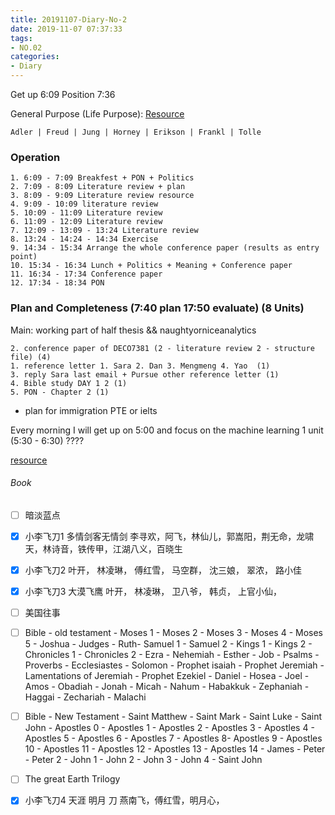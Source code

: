 ```yaml
---
title: 20191107-Diary-No-2
date: 2019-11-07 07:37:33
tags:
- NO.02
categories:
- Diary
---
```


Get up 6:09 Position 7:36

General Purpose (Life Purpose):
[Resource](https://courses.lumenlearning.com/wsu-sandbox/chapter/neo-freudians-adler-erikson-jung-and-horney/)

	Adler | Freud | Jung | Horney | Erikson | Frankl | Tolle

### Operation
	1. 6:09 - 7:09 Breakfest + PON + Politics
	2. 7:09 - 8:09 Literature review + plan
	3. 8:09 - 9:09 Literature review resource
	4. 9:09 - 10:09 literature review
	5. 10:09 - 11:09 Literature review
	6. 11:09 - 12:09 Literature review
	7. 12:09 - 13:09 - 13:24 Literature review 
	8. 13:24 - 14:24 - 14:34 Exercise
	9. 14:34 - 15:34 Arrange the whole conference paper (results as entry point)
	10. 15:34 - 16:34 Lunch + Politics + Meaning + Conference paper
	11. 16:34 - 17:34 Conference paper
	12. 17:34 - 18:34 PON




### Plan and Completeness (7:40 plan    17:50 evaluate)  (8 Units)

Main: working part of half thesis && naughtyorniceanalytics

	2. conference paper of DECO7381 (2 - literature review 2 - structure file) (4) 
	1. reference letter 1. Sara 2. Dan 3. Mengmeng 4. Yao  (1)
	3. reply Sara last email + Pursue other reference letter (1)
	4. Bible study DAY 1 2 (1)
	5. PON - Chapter 2 (1)

* plan for immigration PTE or ielts 



Every morning I will get up on 5:00 and focus on the machine learning 1 unit (5:30 - 6:30) ????

[resource](http://www.ishenping.com/ArtInfo/967893.html)


###### Book

- [ ] 暗淡蓝点
- [x] 小李飞刀1 多情剑客无情剑	李寻欢，阿飞，林仙儿，郭嵩阳，荆无命，龙啸天，林诗音，铁传甲，江湖八义，百晓生
- [x] 小李飞刀2 	叶开， 林凌琳， 傅红雪， 马空群， 沈三娘， 翠浓， 路小佳
- [x] 小李飞刀3	大漠飞鹰 叶开， 林凌琳， 卫八爷， 韩贞， 上官小仙， 
- [ ] 美国往事
- [ ] Bible - old testament - Moses 1 - Moses 2 - Moses 3 - Moses 4 - Moses 5 - Joshua - Judges - Ruth- Samuel 1 - Samuel 2 - Kings 1 - Kings 2 - Chronicles 1 - Chronicles 2 - Ezra - Nehemiah - Esther - Job - Psalms - Proverbs - Ecclesiastes - Solomon - Prophet isaiah - Prophet Jeremiah - Lamentations of Jeremiah - Prophet Ezekiel - Daniel - Hosea - Joel - Amos - Obadiah - Jonah - Micah - Nahum - Habakkuk - Zephaniah - Haggai - Zechariah - Malachi

- [ ] Bible - New Testament - Saint Matthew - Saint Mark - Saint Luke - Saint John - Apostles 0 - Apostles 1 -  Apostles 2 - Apostles 3 - Apostles 4 - Apostles 5 - Apostles 6 - Apostles 7 - Apostles 8- Apostles 9 - Apostles 10 - Apostles 11 - Apostles 12 - Apostles 13 - Apostles 14 - James - Peter - Peter 2 - John 1 - John 2 - John 3 - John 4 - Saint John

- [ ] The great Earth Trilogy

- [x] 小李飞刀4 天涯 明月 刀  燕南飞，傅红雪，明月心，





